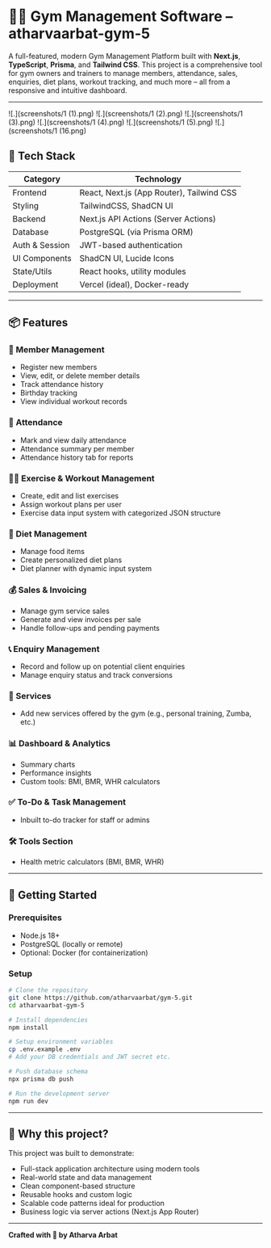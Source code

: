 # 🏋️‍♂️ Gym Management Software – atharvaarbat-gym-5

A full-featured, modern Gym Management Platform built with **Next.js**, **TypeScript**, **Prisma**, and **Tailwind CSS**. This project is a comprehensive tool for gym owners and trainers to manage members, attendance, sales, enquiries, diet plans, workout tracking, and much more – all from a responsive and intuitive dashboard.

---

![.](screenshots/1 (1).png)
![.](screenshots/1 (2).png)
![.](screenshots/1 (3).png)
![.](screenshots/1 (4).png)
![.](screenshots/1 (5).png)
![.](screenshots/1 (16.png)

## 🔧 Tech Stack

| Category       | Technology                          |
|----------------|--------------------------------------|
| Frontend       | React, Next.js (App Router), Tailwind CSS |
| Styling        | TailwindCSS, ShadCN UI               |
| Backend        | Next.js API Actions (Server Actions) |
| Database       | PostgreSQL (via Prisma ORM)          |
| Auth & Session | JWT-based authentication             |
| UI Components  | ShadCN UI, Lucide Icons              |
| State/Utils    | React hooks, utility modules         |
| Deployment     | Vercel (ideal), Docker-ready         |

---

## 📦 Features

### 👥 Member Management
- Register new members
- View, edit, or delete member details
- Track attendance history
- Birthday tracking
- View individual workout records

### 📅 Attendance
- Mark and view daily attendance
- Attendance summary per member
- Attendance history tab for reports

### 🏋️‍♀️ Exercise & Workout Management
- Create, edit and list exercises
- Assign workout plans per user
- Exercise data input system with categorized JSON structure

### 🥗 Diet Management
- Manage food items
- Create personalized diet plans
- Diet planner with dynamic input system

### 💰 Sales & Invoicing
- Manage gym service sales
- Generate and view invoices per sale
- Handle follow-ups and pending payments

### 📞 Enquiry Management
- Record and follow up on potential client enquiries
- Manage enquiry status and track conversions

### 💼 Services
- Add new services offered by the gym (e.g., personal training, Zumba, etc.)

### 📊 Dashboard & Analytics
- Summary charts
- Performance insights
- Custom tools: BMI, BMR, WHR calculators

### ✅ To-Do & Task Management
- Inbuilt to-do tracker for staff or admins

### 🛠 Tools Section
- Health metric calculators (BMI, BMR, WHR)

---

## 🚀 Getting Started

### Prerequisites
- Node.js 18+
- PostgreSQL (locally or remote)
- Optional: Docker (for containerization)

### Setup

```bash
# Clone the repository
git clone https://github.com/atharvaarbat/gym-5.git
cd atharvaarbat-gym-5

# Install dependencies
npm install

# Setup environment variables
cp .env.example .env
# Add your DB credentials and JWT secret etc.

# Push database schema
npx prisma db push

# Run the development server
npm run dev
````

---

## 🧠 Why this project?

This project was built to demonstrate:

* Full-stack application architecture using modern tools
* Real-world state and data management
* Clean component-based structure
* Reusable hooks and custom logic
* Scalable code patterns ideal for production
* Business logic via server actions (Next.js App Router)

---


**Crafted with 💪 by Atharva Arbat**